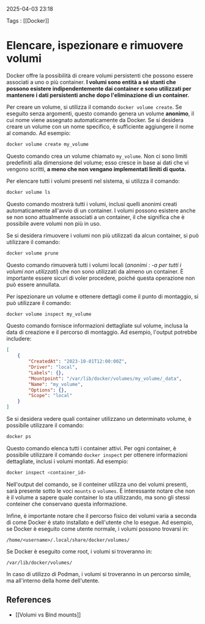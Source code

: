 2025-04-03 23:18

Tags : [[Docker]]

# Elencare, ispezionare e rimuovere volumi

Docker offre la possibilità di creare volumi persistenti che possono essere associati a uno o più container. **I volumi sono entità a sé stanti che possono esistere indipendentemente dai container e sono utilizzati per mantenere i dati persistenti anche dopo l'eliminazione di un container.**

Per creare un volume, si utilizza il comando `docker volume create`. Se eseguito senza argomenti, questo comando genera un volume **anonimo**, il cui nome viene assegnato automaticamente da Docker. Se si desidera creare un volume con un nome specifico, è sufficiente aggiungere il nome al comando. Ad esempio:

```bash
docker volume create my_volume
```

Questo comando crea un volume chiamato `my_volume`. Non ci sono limiti predefiniti alla dimensione del volume; esso cresce in base ai dati che vi vengono scritti, **a meno che non vengano implementati limiti di quota.**

Per elencare tutti i volumi presenti nel sistema, si utilizza il comando:

```bash
docker volume ls
```

Questo comando mostrerà tutti i volumi, inclusi quelli anonimi creati automaticamente all'avvio di un container. I volumi possono esistere anche se non sono attualmente associati a un container, il che significa che è possibile avere volumi non più in uso.

Se si desidera rimuovere i volumi non più utilizzati da alcun container, si può utilizzare il comando:

```bash
docker volume prune
```

Questo comando rimuoverà tutti i volumi locali (*anonimi : -a per tutti i volumi non utilizzati*) che non sono utilizzati da almeno un container. È importante essere sicuri di voler procedere, poiché questa operazione non può essere annullata.

Per ispezionare un volume e ottenere dettagli come il punto di montaggio, si può utilizzare il comando:

```bash
docker volume inspect my_volume
```

Questo comando fornisce informazioni dettagliate sul volume, inclusa la data di creazione e il percorso di montaggio. Ad esempio, l'output potrebbe includere:

```json
[
    {
        "CreatedAt": "2023-10-01T12:00:00Z",
        "Driver": "local",
        "Labels": {},
        "Mountpoint": "/var/lib/docker/volumes/my_volume/_data",
        "Name": "my_volume",
        "Options": {},
        "Scope": "local"
    }
]
```

Se si desidera vedere quali container utilizzano un determinato volume, è possibile utilizzare il comando:

```bash
docker ps
```

Questo comando elenca tutti i container attivi. Per ogni container, è possibile utilizzare il comando `docker inspect` per ottenere informazioni dettagliate, inclusi i volumi montati. Ad esempio:

```bash
docker inspect <container_id>
```

Nell'output del comando, se il conteiner utilizza uno dei volumi presenti, sarà presente sotto le voci `mounts` o `volumes`. È interessante notare che non è il volume a sapere quale container lo sta utilizzando, ma sono gli stessi conteiner che conservano questa informazione.

Infine, è importante notare che il percorso fisico dei volumi varia a seconda di come Docker è stato installato e dell'utente che lo esegue. Ad esempio, se Docker è eseguito come utente normale, i volumi possono trovarsi in:

```
/home/<username>/.local/share/docker/volumes/
```

Se Docker è eseguito come root, i volumi si troveranno in:

```
/var/lib/docker/volumes/
```

In caso di utilizzo di Podman, i volumi si troveranno in un percorso simile, ma all'interno della home dell'utente.
## References

- [[Volumi vs Bind mounts]]